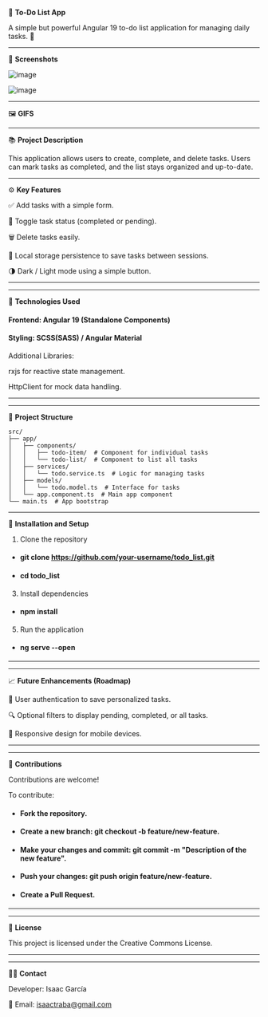 📝 **To-Do List App**

A simple but powerful Angular 19 to-do list application for managing daily tasks. 🚀 <br>

-------------------------------------------------------------------------------------------------------------------------------

📸 **Screenshots** <br>

![image](https://github.com/user-attachments/assets/3d3c2bb8-8042-493e-a646-011b4f295a90)

![image](https://github.com/user-attachments/assets/cc402add-c260-45d8-bf05-b75b96545963)



-------------------------------------------------------------------------------------------------------------------------------

🖼️ **GIFS** <br>

-------------------------------------------------------------------------------------------------------------------------------

📚 **Project Description**

This application allows users to create, complete, and delete tasks. Users can mark tasks as completed, and the list stays organized and up-to-date.

-------------------------------------------------------------------------------------------------------------------------------

⚙️ **Key Features**<br>

✅ Add tasks with a simple form.

🔄 Toggle task status (completed or pending).

🗑️ Delete tasks easily.

💾 Local storage persistence to save tasks between sessions. <br>

🌗 Dark / Light mode using a simple button.

-------------------------------------------------------------------------------------------------------------------------------
-------------------------------------------------------------------------------------------------------------------------------

🚀 **Technologies Used**

#### Frontend: Angular 19 (Standalone Components)

#### Styling: SCSS(SASS) / Angular Material

Additional Libraries: <br>

rxjs for reactive state management.

HttpClient for mock data handling. <br>

-------------------------------------------------------------------------------------------------------------------------------
-------------------------------------------------------------------------------------------------------------------------------

📂 **Project Structure**

```
src/
├── app/
│   ├── components/
│   │   ├── todo-item/  # Component for individual tasks
│   │   └── todo-list/  # Component to list all tasks
│   ├── services/
│   │   └── todo.service.ts  # Logic for managing tasks
│   ├── models/
│   │   └── todo.model.ts  # Interface for tasks
│   └── app.component.ts  # Main app component
└── main.ts  # App bootstrap 
```

-------------------------------------------------------------------------------------------------------------------------------

🚀 **Installation and Setup** <br>

1. Clone the repository
   
- #### git clone https://github.com/your-username/todo_list.git

-  #### cd todo_list

3. Install dependencies
   
- #### npm install

5. Run the application
   
- #### ng serve --open <br>

-------------------------------------------------------------------------------------------------------------------------------
-------------------------------------------------------------------------------------------------------------------------------

📈 **Future Enhancements (Roadmap)** <br>

🔧 User authentication to save personalized tasks.

🔍 Optional filters to display pending, completed, or all tasks. 

📱 Responsive design for mobile devices. <br>

-------------------------------------------------------------------------------------------------------------------------------
-------------------------------------------------------------------------------------------------------------------------------

🤝 **Contributions** <br>

Contributions are welcome! <br>

To contribute:

- #### Fork the repository.

- #### Create a new branch: git checkout -b feature/new-feature.

- #### Make your changes and commit: git commit -m "Description of the new feature".

- #### Push your changes: git push origin feature/new-feature.

- #### Create a Pull Request. <br>

-------------------------------------------------------------------------------------------------------------------------------
-------------------------------------------------------------------------------------------------------------------------------

📄 **License**

This project is licensed under the Creative Commons License. <br>

-------------------------------------------------------------------------------------------------------------------------------
-------------------------------------------------------------------------------------------------------------------------------

👨‍💻 **Contact** <br>






Developer: Isaac García

📧 Email: isaactraba@gmail.com
